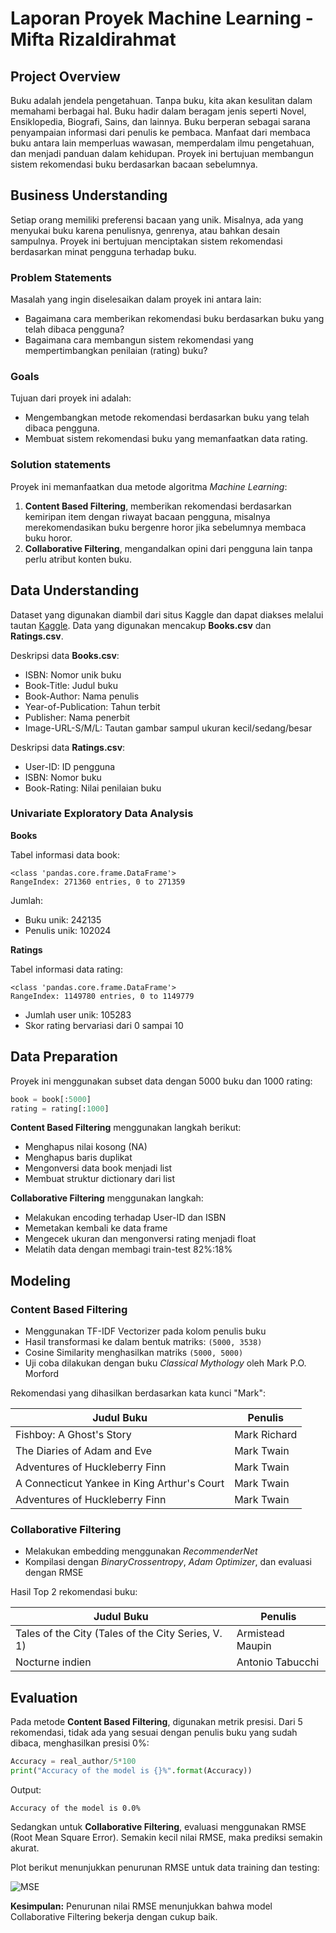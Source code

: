 
# Laporan Proyek Machine Learning - Mifta Rizaldirahmat

## Project Overview

Buku adalah jendela pengetahuan. Tanpa buku, kita akan kesulitan dalam memahami berbagai hal. Buku hadir dalam beragam jenis seperti Novel, Ensiklopedia, Biografi, Sains, dan lainnya. Buku berperan sebagai sarana penyampaian informasi dari penulis ke pembaca. Manfaat dari membaca buku antara lain memperluas wawasan, memperdalam ilmu pengetahuan, dan menjadi panduan dalam kehidupan. Proyek ini bertujuan membangun sistem rekomendasi buku berdasarkan bacaan sebelumnya.

## Business Understanding

Setiap orang memiliki preferensi bacaan yang unik. Misalnya, ada yang menyukai buku karena penulisnya, genrenya, atau bahkan desain sampulnya. Proyek ini bertujuan menciptakan sistem rekomendasi berdasarkan minat pengguna terhadap buku.

### Problem Statements

Masalah yang ingin diselesaikan dalam proyek ini antara lain:
- Bagaimana cara memberikan rekomendasi buku berdasarkan buku yang telah dibaca pengguna?
- Bagaimana cara membangun sistem rekomendasi yang mempertimbangkan penilaian (rating) buku?

### Goals

Tujuan dari proyek ini adalah:
- Mengembangkan metode rekomendasi berdasarkan buku yang telah dibaca pengguna.
- Membuat sistem rekomendasi buku yang memanfaatkan data rating.

### Solution statements

Proyek ini memanfaatkan dua metode algoritma *Machine Learning*:
1. **Content Based Filtering**, memberikan rekomendasi berdasarkan kemiripan item dengan riwayat bacaan pengguna, misalnya merekomendasikan buku bergenre horor jika sebelumnya membaca buku horor.
2. **Collaborative Filtering**, mengandalkan opini dari pengguna lain tanpa perlu atribut konten buku.

## Data Understanding

Dataset yang digunakan diambil dari situs Kaggle dan dapat diakses melalui tautan [Kaggle](https://www.kaggle.com/datasets/arashnic/book-recommendation-dataset). Data yang digunakan mencakup **Books.csv** dan **Ratings.csv**.

Deskripsi data **Books.csv**:
- ISBN: Nomor unik buku
- Book-Title: Judul buku
- Book-Author: Nama penulis
- Year-of-Publication: Tahun terbit
- Publisher: Nama penerbit
- Image-URL-S/M/L: Tautan gambar sampul ukuran kecil/sedang/besar

Deskripsi data **Ratings.csv**:
- User-ID: ID pengguna
- ISBN: Nomor buku
- Book-Rating: Nilai penilaian buku

### Univariate Exploratory Data Analysis

**Books**

Tabel informasi data book:

```
<class 'pandas.core.frame.DataFrame'>
RangeIndex: 271360 entries, 0 to 271359
```

Jumlah:
- Buku unik: 242135
- Penulis unik: 102024

**Ratings**

Tabel informasi data rating:

```
<class 'pandas.core.frame.DataFrame'>
RangeIndex: 1149780 entries, 0 to 1149779
```

- Jumlah user unik: 105283
- Skor rating bervariasi dari 0 sampai 10

## Data Preparation

Proyek ini menggunakan subset data dengan 5000 buku dan 1000 rating:

```python
book = book[:5000]
rating = rating[:1000]
```

**Content Based Filtering** menggunakan langkah berikut:
- Menghapus nilai kosong (NA)
- Menghapus baris duplikat
- Mengonversi data book menjadi list
- Membuat struktur dictionary dari list

**Collaborative Filtering** menggunakan langkah:
- Melakukan encoding terhadap User-ID dan ISBN
- Memetakan kembali ke data frame
- Mengecek ukuran dan mengonversi rating menjadi float
- Melatih data dengan membagi train-test 82%:18%

## Modeling

### Content Based Filtering

- Menggunakan TF-IDF Vectorizer pada kolom penulis buku
- Hasil transformasi ke dalam bentuk matriks: `(5000, 3538)`
- Cosine Similarity menghasilkan matriks `(5000, 5000)`
- Uji coba dilakukan dengan buku *Classical Mythology* oleh Mark P.O. Morford

Rekomendasi yang dihasilkan berdasarkan kata kunci "Mark":

| Judul Buku | Penulis |
|------------|---------|
| Fishboy: A Ghost's Story | Mark Richard |
| The Diaries of Adam and Eve | Mark Twain |
| Adventures of Huckleberry Finn | Mark Twain |
| A Connecticut Yankee in King Arthur's Court | Mark Twain |
| Adventures of Huckleberry Finn | Mark Twain |

### Collaborative Filtering

- Melakukan embedding menggunakan *RecommenderNet*
- Kompilasi dengan *BinaryCrossentropy*, *Adam Optimizer*, dan evaluasi dengan RMSE

Hasil Top 2 rekomendasi buku:

| Judul Buku | Penulis |
|------------|---------|
| Tales of the City (Tales of the City Series, V. 1) | Armistead Maupin |
| Nocturne indien | Antonio Tabucchi |

## Evaluation

Pada metode **Content Based Filtering**, digunakan metrik presisi. Dari 5 rekomendasi, tidak ada yang sesuai dengan penulis buku yang sudah dibaca, menghasilkan presisi 0%:

```python
Accuracy = real_author/5*100
print("Accuracy of the model is {}%".format(Accuracy))
```

Output:
```
Accuracy of the model is 0.0%
```
 
Sedangkan untuk **Collaborative Filtering**, evaluasi menggunakan RMSE (Root Mean Square Error). Semakin kecil nilai RMSE, maka prediksi semakin akurat.

Plot berikut menunjukkan penurunan RMSE untuk data training dan testing:

![MSE](https://github.com/user-attachments/assets/adb1209e-f290-4d34-91b7-123c50fa9ed2)


**Kesimpulan:** Penurunan nilai RMSE menunjukkan bahwa model Collaborative Filtering bekerja dengan cukup baik.

